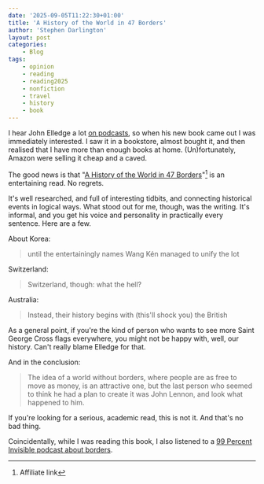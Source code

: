 ```yaml
---
date: '2025-09-05T11:22:30+01:00'
title: 'A History of the World in 47 Borders'
author: 'Stephen Darlington'
layout: post
categories:
    - Blog
tags:
    - opinion
    - reading
    - reading2025
    - nonfiction
    - travel
    - history
    - book
---
```

I hear John Elledge a lot [on podcasts](https://www.podmasters.co.uk/oh-god-what-now), so when his new book came out I was immediately interested. I saw it in a bookstore, almost bought it, and then realised that I have more than enough books at home. (Un)fortunately, Amazon were selling it cheap and a caved.

The good news is that "[A History of the World in 47 Borders](https://amzn.to/3TZ4lVu)"[^1] is an entertaining read. No regrets.

It's well researched, and full of interesting tidbits, and connecting historical events in logical ways. What stood out for me, though, was the writing. It's informal, and you get his voice and personality in practically every sentence. Here are a few.

About Korea:

> until the entertainingly names Wang Kén managed to unify the lot

Switzerland:

> Switzerland, though: what the hell?

Australia:

> Instead, their history begins with (this'll shock you) the British

As a general point, if you're the kind of person who wants to see more Saint George Cross flags everywhere, you might not be happy with, well, our history. Can't really blame Elledge for that.

And in the conclusion:

> The idea of a world without borders, where people are as free to move as money, is an attractive one, but the last person who seemed to think he had a plan to create it was John Lennon, and look what happened to him.

If you're looking for a serious, academic read, this is not it. And that's no bad thing.

Coincidentally, while I was reading this book, I also listened to a [99 Percent Invisible podcast about borders](https://99percentinvisible.org/episode/633-open-borders/).

[^1]: Affiliate link